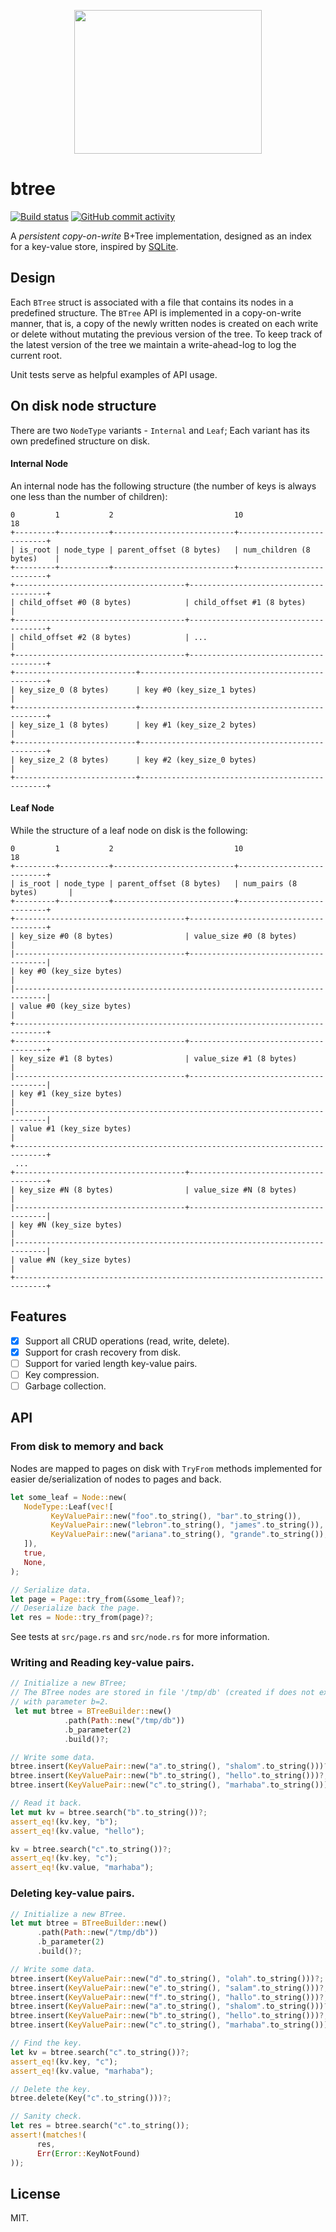 
<p align="center">
  <img src="docs/logo.png" width="300" height="230">
</p>

# btree

[![Build status](https://github.com/nimrodshn/btree/actions/workflows/build.yml/badge.svg)](https://github.com/nimrodshn/btree/actions)
[![GitHub commit activity](https://img.shields.io/github/commit-activity/m/nimrodshn/btree)](https://github.com/nimrodshn/btree/graphs/commit-activity)

A *persistent copy-on-write* B+Tree implementation, designed as an index for a key-value store, inspired by [SQLite](https://www.sqlite.org/index.html).

## Design
Each `BTree` struct is associated with a file that contains its nodes in a predefined structure.
The `BTree` API is implemented in a copy-on-write manner, that is, a copy of the newly written nodes is created on each write or delete without mutating the previous version of the tree. To keep track of the latest version of the tree we maintain a write-ahead-log to log the current root.

Unit tests serve as helpful examples of API usage.

## On disk node structure
There are two `NodeType` variants - `Internal` and `Leaf`; Each variant has its own predefined structure on disk.

#### Internal Node
An internal node has the following structure (the number of keys is always one
less than the number of children):
```
0         1           2                           10                          18
+---------+-----------+---------------------------+---------------------------+
| is_root | node_type | parent_offset (8 bytes)   | num_children (8 bytes)    |
+---------+-----------+---------------------------+---------------------------+
+--------------------------------------+--------------------------------------+
| child_offset #0 (8 bytes)            | child_offset #1 (8 bytes)            |
+--------------------------------------+--------------------------------------+
| child_offset #2 (8 bytes)            | ...                                  |
+--------------------------------------+--------------------------------------+
+---------------------------+-------------------------------------------------+
| key_size_0 (8 bytes)      | key #0 (key_size_1 bytes)                       |
+---------------------------+-------------------------------------------------+
| key_size_1 (8 bytes)      | key #1 (key_size_2 bytes)                       |
+---------------------------+-------------------------------------------------+
| key_size_2 (8 bytes)      | key #2 (key_size_0 bytes)                       |
+---------------------------+-------------------------------------------------+
```

#### Leaf Node
While the structure of a leaf node on disk is the following:
```
0         1           2                           10                          18
+---------+-----------+---------------------------+---------------------------+
| is_root | node_type | parent_offset (8 bytes)   | num_pairs (8 bytes)       |
+---------+-----------+---------------------------+---------------------------+
+--------------------------------------+--------------------------------------+
| key_size #0 (8 bytes)                | value_size #0 (8 bytes)              |
|--------------------------------------+--------------------------------------|
| key #0 (key_size bytes)                                                     |
|-----------------------------------------------------------------------------|
| value #0 (key_size bytes)                                                   |
+-----------------------------------------------------------------------------+
+--------------------------------------+--------------------------------------+
| key_size #1 (8 bytes)                | value_size #1 (8 bytes)              |
|--------------------------------------+--------------------------------------|
| key #1 (key_size bytes)                                                     |
|-----------------------------------------------------------------------------|
| value #1 (key_size bytes)                                                   |
+-----------------------------------------------------------------------------+
 ...
+--------------------------------------+--------------------------------------+
| key_size #N (8 bytes)                | value_size #N (8 bytes)              |
|--------------------------------------+--------------------------------------|
| key #N (key_size bytes)                                                     |
|-----------------------------------------------------------------------------|
| value #N (key_size bytes)                                                   |
+-----------------------------------------------------------------------------+
```

## Features
- [X] Support all CRUD operations (read, write, delete).
- [X] Support for crash recovery from disk.
- [ ] Support for varied length key-value pairs.
- [ ] Key compression.
- [ ] Garbage collection.

## API

### From disk to memory and back
Nodes are mapped to pages on disk with `TryFrom` methods implemented for easier de/serialization of nodes to pages and back.

```rust
let some_leaf = Node::new(
   NodeType::Leaf(vec![
         KeyValuePair::new("foo".to_string(), "bar".to_string()),
         KeyValuePair::new("lebron".to_string(), "james".to_string()),
         KeyValuePair::new("ariana".to_string(), "grande".to_string()),
   ]),
   true,
   None,
);

// Serialize data.
let page = Page::try_from(&some_leaf)?;
// Deserialize back the page.
let res = Node::try_from(page)?;
```

See tests at `src/page.rs` and `src/node.rs` for more information.

### Writing and Reading key-value pairs.
```rust
// Initialize a new BTree;
// The BTree nodes are stored in file '/tmp/db' (created if does not exist)
// with parameter b=2.
 let mut btree = BTreeBuilder::new()
            .path(Path::new("/tmp/db"))
            .b_parameter(2)
            .build()?;

// Write some data.
btree.insert(KeyValuePair::new("a".to_string(), "shalom".to_string()))?;
btree.insert(KeyValuePair::new("b".to_string(), "hello".to_string()))?;
btree.insert(KeyValuePair::new("c".to_string(), "marhaba".to_string()))?;

// Read it back.
let mut kv = btree.search("b".to_string())?;
assert_eq!(kv.key, "b");
assert_eq!(kv.value, "hello");

kv = btree.search("c".to_string())?;
assert_eq!(kv.key, "c");
assert_eq!(kv.value, "marhaba");
```

### Deleting key-value pairs.
```rust
// Initialize a new BTree.
let mut btree = BTreeBuilder::new()
      .path(Path::new("/tmp/db"))
      .b_parameter(2)
      .build()?;

// Write some data.
btree.insert(KeyValuePair::new("d".to_string(), "olah".to_string()))?;
btree.insert(KeyValuePair::new("e".to_string(), "salam".to_string()))?;
btree.insert(KeyValuePair::new("f".to_string(), "hallo".to_string()))?;
btree.insert(KeyValuePair::new("a".to_string(), "shalom".to_string()))?;
btree.insert(KeyValuePair::new("b".to_string(), "hello".to_string()))?;
btree.insert(KeyValuePair::new("c".to_string(), "marhaba".to_string()))?;

// Find the key.
let kv = btree.search("c".to_string())?;
assert_eq!(kv.key, "c");
assert_eq!(kv.value, "marhaba");

// Delete the key.
btree.delete(Key("c".to_string()))?;

// Sanity check.
let res = btree.search("c".to_string());
assert!(matches!(
      res,
      Err(Error::KeyNotFound)
));
```

## License
MIT.
